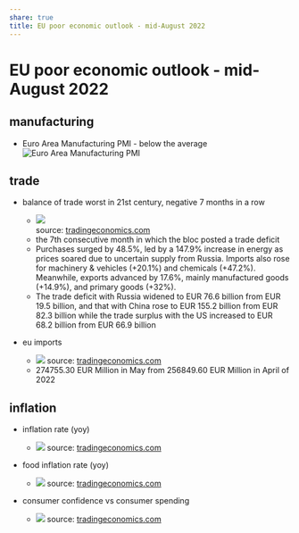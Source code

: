 ```yaml
---  
share: true  
title: EU poor economic outlook - mid-August 2022  
---  
```

  
# EU poor economic outlook - mid-August 2022  
  
  
## manufacturing  
  
- Euro Area Manufacturing PMI - below the average ![Euro Area Manufacturing PMI](https://d3fy651gv2fhd3.cloudfront.net/charts/euro-area-manufacturing-pmi.png?s=euroareamanpmi&lbl=0&v=202208030812V20220312&d1=19970819&mean=1)  
  
  
  
## trade  
- balance of trade worst in 21st century, negative 7 months in a row  
	- ![](https://d3fy651gv2fhd3.cloudfront.net/charts/embed.png?s=xttbez&v=202207151021V20220312&d1=19970819&h=300&w=600)  
	source: <a href='https://tradingeconomics.com/euro-area/balance-of-trade'>tradingeconomics.com</a>  
	- the 7th consecutive month in which the bloc posted a trade deficit  
	- Purchases surged by 48.5%, led by a 147.9% increase in energy as prices soared due to uncertain supply from Russia. Imports also rose for machinery & vehicles (+20.1%) and chemicals (+47.2%). Meanwhile, exports advanced by 17.6%, mainly manufactured goods (+14.9%), and primary goods (+32%).  
	- The trade deficit with Russia widened to EUR 76.6 billion from EUR 19.5 billion, and that with China rose to EUR 155.2 billion from EUR 82.3 billion while the trade surplus with the US increased to EUR 68.2 billion from EUR 66.9 billion  
  
  
- eu imports  
	- ![](https://d3fy651gv2fhd3.cloudfront.net/charts/embed.png?s=xttiez&v=202207150914V20220312&d1=19220907&h=300&w=600) source: <a href='https://tradingeconomics.com/euro-area/imports'>tradingeconomics.com</a>  
	- 274755.30 EUR Million in May from 256849.60 EUR Million in April of 2022  
  
  
  
## inflation  
  
- inflation rate (yoy)  
	- ![](https://d3fy651gv2fhd3.cloudfront.net/charts/embed.png?s=europeanuinfrat&v=202207190929V20220312&d1=19220907&h=300&w=600) source: <a href='https://tradingeconomics.com/european-union/inflation-rate'>tradingeconomics.com</a>  
  
- food inflation rate (yoy)  
	- ![](https://d3fy651gv2fhd3.cloudfront.net/charts/embed.png?s=europeanufooinf&v=202207190929V20220312&d1=19220907&h=300&w=600) source: <a href='https://tradingeconomics.com/european-union/food-inflation'>tradingeconomics.com</a>  
  
  
- consumer confidence vs consumer spending  
	- ![](https://d3fy651gv2fhd3.cloudfront.net/charts/embed.png?s=europeanuconspe&v=202206081518V20220312&d1=20120815&type=type=line&title=false&url2=/european-union/consumer-confidence&h=300&w=600) source: <a href='https://tradingeconomics.com/european-union/consumer-spending'>tradingeconomics.com</a>  
